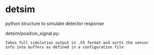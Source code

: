 # detsim
python structure to simulate detector response

detsim/position_signal.py:

	Takes full simulation output in .h5 format and sorts the sensor
    info into buffers as defined in a configuration file

